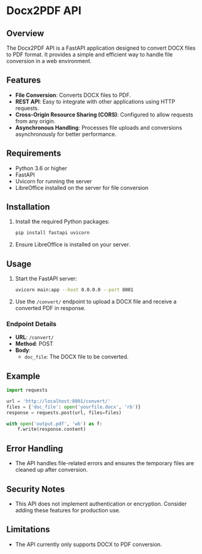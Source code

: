 # Docx2PDF API

## Overview
The Docx2PDF API is a FastAPI application designed to convert DOCX files to PDF format. It provides a simple and efficient way to handle file conversion in a web environment.

## Features
- **File Conversion**: Converts DOCX files to PDF.
- **REST API**: Easy to integrate with other applications using HTTP requests.
- **Cross-Origin Resource Sharing (CORS)**: Configured to allow requests from any origin.
- **Asynchronous Handling**: Processes file uploads and conversions asynchronously for better performance.

## Requirements
- Python 3.6 or higher
- FastAPI
- Uvicorn for running the server
- LibreOffice installed on the server for file conversion

## Installation
1. Install the required Python packages:
   ```bash
   pip install fastapi uvicorn
   ```
2. Ensure LibreOffice is installed on your server.

## Usage
1. Start the FastAPI server:
   ```bash
   uvicorn main:app --host 0.0.0.0 --port 8001
   ```
2. Use the `/convert/` endpoint to upload a DOCX file and receive a converted PDF in response.

### Endpoint Details
- **URL**: `/convert/`
- **Method**: POST
- **Body**: 
  - `doc_file`: The DOCX file to be converted.

## Example
```python
import requests

url = 'http://localhost:8001/convert/'
files = {'doc_file': open('yourfile.docx', 'rb')}
response = requests.post(url, files=files)

with open('output.pdf', 'wb') as f:
    f.write(response.content)
```

## Error Handling
- The API handles file-related errors and ensures the temporary files are cleaned up after conversion.

## Security Notes
- This API does not implement authentication or encryption. Consider adding these features for production use.

## Limitations
- The API currently only supports DOCX to PDF conversion.
